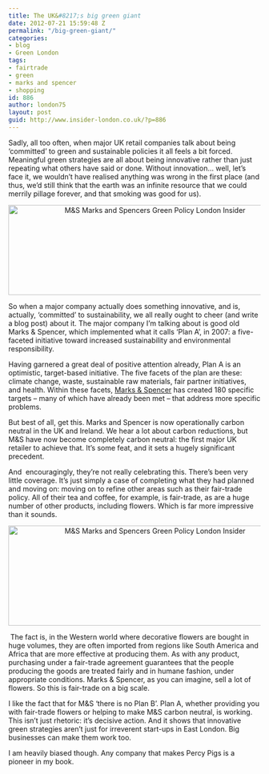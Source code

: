 ```yaml
---
title: The UK&#8217;s big green giant
date: 2012-07-21 15:59:48 Z
permalink: "/big-green-giant/"
categories:
- blog
- Green London
tags:
- fairtrade
- green
- marks and spencer
- shopping
id: 886
author: london75
layout: post
guid: http://www.insider-london.co.uk/?p=886
---
```


Sadly, all too often, when major UK retail companies talk about being ‘committed’ to green and sustainable policies it all feels a bit forced. Meaningful green strategies are all about being innovative rather than just repeating what others have said or done. Without innovation&#8230; well, let’s face it, we wouldn’t have realised anything was wrong in the first place (and thus, we’d still think that the earth was an infinite resource that we could merrily pillage forever, and that smoking was good for us).

<p style="text-align: center">
  <a href="http://www.insider-london.co.uk/wp-content/uploads/2012/07/m-and-s-fair-trade.jpg"><img class="aligncenter  wp-image-922" src="http://www.insider-london.co.uk/wp-content/uploads/2012/07/m-and-s-fair-trade.jpg" alt="M&S Marks and Spencers Green Policy London Insider" width="570" height="180" /></a>
</p>

So when a major company actually does something innovative, and is, actually, ‘committed’ to sustainability, we all really ought to cheer (and write a blog post) about it. The major company I’m talking about is good old Marks & Spencer, which implemented what it calls ‘Plan A’, in 2007: a five-faceted initiative toward increased sustainability and environmental responsibility.

Having garnered a great deal of positive attention already, Plan A is an optimistic, target-based initiative. The five facets of the plan are these: climate change, waste, sustainable raw materials, fair partner initiatives, and health. Within these facets, [Marks & Spencer](http://www.marksandspencer.com/Flowers-Plants-Flowers-Gifts/b/44011030) has created 180 specific targets &#8211; many of which have already been met &#8211; that address more specific problems.

<span style="text-align: center">But best of all, get this. Marks and Spencer is now operationally carbon neutral in the UK and Ireland. We hear a lot about carbon reductions, but M&S have now become completely carbon neutral: the first major UK retailer to achieve that. It’s some feat, and it sets a hugely significant precedent.</span>

And  encouragingly, they’re not really celebrating this. There’s been very little coverage. It’s just simply a case of completing what they had planned and moving on: moving on to refine other areas such as their fair-trade policy. All of their tea and coffee, for example, is fair-trade, as are a huge number of other products, including flowers. Which is far more impressive than it sounds.

<p style="text-align: center">
  <a href="http://www.insider-london.co.uk/wp-content/uploads/2012/07/m-and-s-flowers-new1.jpg"><img class="aligncenter  wp-image-906" src="http://www.insider-london.co.uk/wp-content/uploads/2012/07/m-and-s-flowers-new1.jpg" alt="M&S Marks and Spencers Green Policy London Insider" width="570" height="200" /></a>
</p>

 The fact is, in the Western world where decorative flowers are bought in huge volumes, they are often imported from regions like South America and Africa that are more effective at producing them. As with any product, purchasing under a fair-trade agreement guarantees that the people producing the goods are treated fairly and in humane fashion, under appropriate conditions. Marks & Spencer, as you can imagine, sell a lot of flowers. So this is fair-trade on a big scale.

I like the fact that for M&S ‘there is no Plan B’. Plan A, whether providing you with fair-trade flowers or helping to make M&S carbon neutral, is working. This isn’t just rhetoric: it’s decisive action. And it shows that innovative green strategies aren’t just for irreverent start-ups in East London. Big businesses can make them work too.

I am heavily biased though. Any company that makes Percy Pigs is a pioneer in my book.